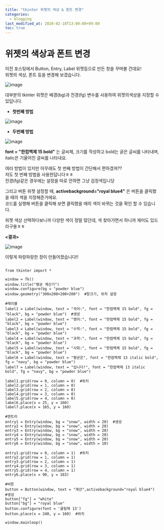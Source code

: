 ```yaml
---
title: "tkinter 위젯의 색상 & 폰트 변경"
categories: 
  - blogging
last_modified_at: 2020-02-18T13:00:00+09:00
toc: true
---
```

위젯의 색상과 폰트 변경
=================
이전 포스팅에서 Button, Entry, Label 위젯등으로 만든 창을 꾸며볼 건데요!  
위젯의 색상, 폰트 등을 변경해 보겠습니다.  

![image](https://user-images.githubusercontent.com/59803206/74700837-2e87dc00-5248-11ea-9702-43d575b19d4b.png)

대부분의 tkinter 위젯은 배경(bg)과 전경(fg) 변수를 사용하여 위젯의색상을 지정할 수 있답니다.   

* **첫번째 방법**

![image](https://user-images.githubusercontent.com/59803206/74701086-f1701980-5248-11ea-9d48-bb125c878253.png)

* **두번째 방법**

![image](https://user-images.githubusercontent.com/59803206/74701131-18c6e680-5249-11ea-8751-33811788da5c.png)


**font = "한컴백제 15 bold"** 는 글씨체, 크기를 작성하고 bold는 굵은 글씨를 나타내며, italic은 기울어진 글씨를 나타내요.  

여러 방법이 있지만 아무래도 첫 번째 방법이 간단해서 편하겠져??  
저도 첫 번째 방법을 사용한답니다ㅎㅎ  
전경(fg)같은 경우에는 설정을 따로 안하면 그냥 검정색입니당  

그리고 버튼 위젯 설정할 때, **activebackground="royal blue4"** 은 버튼을 클릭했을 때의 색을 지정해준거에요.  
코드를 실행해 버튼을 클릭해 보면 클릭했을 때의 색이 바뀌는 것을 확인 할 수 있습니다.  

위젯 색상 선택하다보니까 다양한 색이 정말 많던데, 색 찾아가면서 하니까 재미도 있드라구용ㅎㅎ  

**<결과>**

![image](https://user-images.githubusercontent.com/59803206/74699968-8ec94e80-5245-11ea-93c1-d37b882bd68b.png)

이렇게 파랑파랑한 창이 만들어졌습니다!!

```

from tkinter import *

window = Tk()
window.title("평균 계산기")
window.configure(bg = "powder blue")
window.geometry("300x200+200+200")  #창크기, 위치 설정  

#레이블
label1 = Label(window, text = "국어:", font = "한컴백제 15 bold", fg = "black", bg = "powder blue")  #생성  
label2 = Label(window, text = "영어:", font = "한컴백제 15 bold", fg = "black", bg = "powder blue")
label3 = Label(window, text = "수학:", font = "한컴백제 15 bold", fg = "black", bg = "powder blue")
label4 = Label(window, text = "과학:", font = "한컴백제 15 bold", fg = "black", bg = "powder blue")
label5 = Label(window, text = "사회:", font = "한컴백제 15 bold", fg = "black", bg = "powder blue")
label6 = Label(window, text = "평균은", font = "한컴백제 13 italic bold", fg = "navy", bg = "powder blue")
label7 = Label(window, text = "입니다!", font = "한컴백제 13 italic bold", fg = "navy", bg = "powder blue")

label1.grid(row = 0, column = 0)  #위치
label2.grid(row = 1, column = 0)
label3.grid(row = 2, column = 0)
label4.grid(row = 3, column = 0)
label5.grid(row = 4, column = 0)
label6.place(x = 25, y = 160)
label7.place(x = 165, y = 160)

#엔트리
entry1 = Entry(window, bg = "snow", width = 20)  #생성
entry2 = Entry(window, bg = "snow", width = 20)
entry3 = Entry(window, bg = "snow", width = 20)
entry4 = Entry(window, bg = "snow", width = 20)
entry5 = Entry(window, bg = "snow", width = 20)
entry6 = Entry(window, bg = "snow", width = 10)

entry1.grid(row = 0, column = 1)  #위치
entry2.grid(row = 1, column = 1)
entry3.grid(row = 2, column = 1)
entry4.grid(row = 3, column = 1)
entry5.grid(row = 4, column = 1)
entry6.place(x = 90, y = 163)

#버튼
button = Button(window, text = "계산",activebackground="royal blue4")  #생성
button["fg"] = "white"
button["bg"] = "royal blue"
button.configure(font = '굴림체 13')
button.place(x = 240, y = 160)  #위치

window.mainloop()




```
